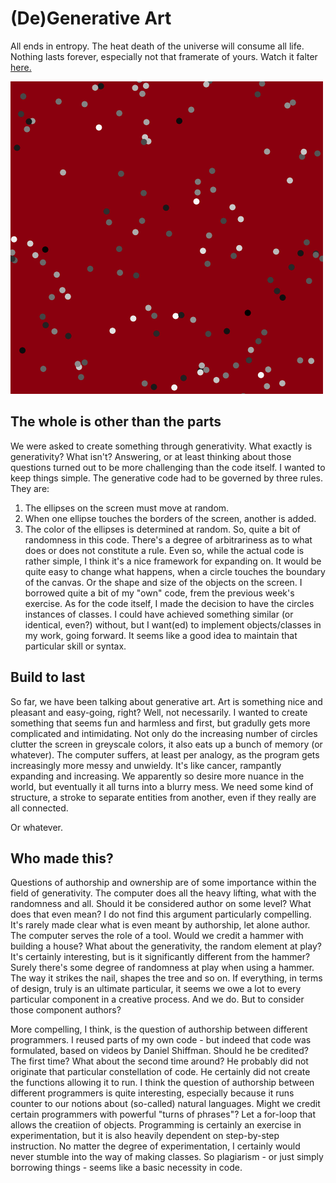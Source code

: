 # (De)Generative Art

All ends in entropy. The heat death of the universe will consume all life. Nothing lasts forever, especially not that framerate of yours. Watch it falter [here.](https://cdn.rawgit.com/Magnusaur/aesth-prog/ada62d6d/mini_ex/mini_ex6/entropy_index.html)

![alt](https://github.com/Magnusaur/aesth-prog/blob/master/mini_ex/mini_ex6/screenshot_entropy.png)

## The whole is other than the parts
We were asked to create something through generativity. What exactly is generativity? What isn't? Answering, or at least thinking about those questions turned out to be more challenging than the code itself. I wanted to keep things simple. The generative code had to be governed by three rules. They are:
1. The ellipses on the screen must move at random.
2. When one ellipse touches the borders of the screen, another is added.
3. The color of the ellipses is determined at random.
So, quite a bit of randomness in this code. There's a degree of arbitrariness as to what does or does not constitute a rule. Even so, while the actual code is rather simple, I think it's a nice framework for expanding on. It would be quite easy to change what happens, when a circle touches the boundary of the canvas. Or the shape and size of the objects on the screen. I borrowed quite a bit of my "own" code, frem the previous week's exercise. As for the code itself, I made the decision to have the circles instances of classes. I could have achieved something similar (or identical, even?) without, but I want(ed) to implement objects/classes in my work, going forward. It seems like a good idea to maintain that particular skill or syntax.

## Build to last
So far, we have been talking about generative art. Art is something nice and pleasant and easy-going, right? Well, not necessarily. I wanted to create something that seems fun and harmless and first, but gradully gets more complicated and intimidating. Not only do the increasing number of circles clutter the screen in greyscale colors, it also eats up a bunch of memory (or whatever). The computer suffers, at least per analogy, as the program gets increasingly more messy and unwieldy. It's like cancer, rampantly expanding and increasing. We apparently so desire more nuance in the world, but eventually it all turns into a blurry mess. We need some kind of structure, a stroke to separate entities from another, even if they really are all connected. 

Or whatever.

## Who made this?
Questions of authorship and ownership are of some importance within the field of generativity. The computer does all the heavy lifting, what with the randomness and all. Should it be considered author on some level? What does that even mean? I do not find this argument particularly compelling. It's rarely made clear what is even meant by authorship, let alone author. The computer serves the role of a tool. Would we credit a hammer with building a house? What about the generativity, the random element at play? It's certainly interesting, but is it significantly different from the hammer? Surely there's some degree of randomness at play when using a hammer. The way it strikes the nail, shapes the tree and so on. If everything, in terms of design, truly is an ultimate particular, it seems we owe a lot to every particular component in a creative process. And we do. But to consider those component authors?

More compelling, I think, is the question of authorship between different programmers. I reused parts of my own code - but indeed that code was formulated, based on videos by Daniel Shiffman. Should he be credited? The first time? What about the second time around? He probably did not originate that particular constellation of code. He certainly did not create the functions allowing it to run. I think the question of authorship between different programmers is quite interesting, especially because it runs counter to our notions about (so-called) natural languages. Might we credit certain programmers with powerful "turns of phrases"? Let a for-loop that allows the creatiion of objects. Programming is certainly an exercise in experimentation, but it is also heavily dependent on step-by-step instruction. No matter the degree of experimentation, I certainly would never stumble into the way of making classes. So plagiarism - or just simply borrowing things - seems like a basic necessity in code. 
